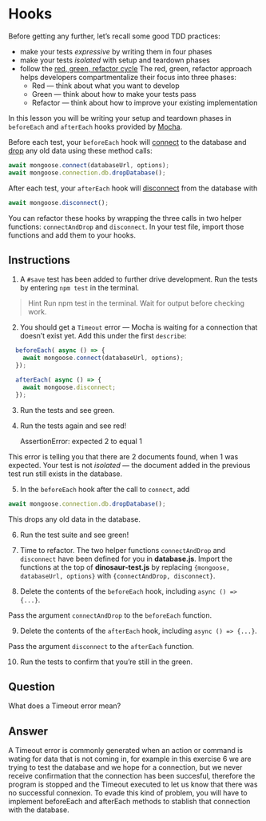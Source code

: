 # Hooks

Before getting any further, let’s recall some good TDD practices:
- make your tests *expressive* by writing them in four phases
- make your tests *isolated* with setup and teardown phases
- follow the [red, green, refactor cycle](https://content.codecademy.com/programs/tdd-js/articles/red-green-refactor-tdd.png)
    The red, green, refactor approach helps developers compartmentalize their focus into three phases:
    - Red — think about what you want to develop
    - Green — think about how to make your tests pass
    - Refactor — think about how to improve your existing implementation

In this lesson you will be writing your setup and teardown phases in ``beforeEach`` and ``afterEach`` hooks provided by [Mocha](https://mochajs.org/).

Before each test, your ``beforeEach`` hook will [connect](http://mongoosejs.com/docs/api.html#index_Mongoose-connect) to the database and [drop](https://docs.mongodb.com/manual/reference/method/db.dropDatabase/) any old data using these method calls:
```javascript
await mongoose.connect(databaseUrl, options);
await mongoose.connection.db.dropDatabase();
```

After each test, your ``afterEach`` hook will [disconnect](http://mongoosejs.com/docs/api.html#index_Mongoose-disconnect) from the database with
```javascript
await mongoose.disconnect();
```

You can refactor these hooks by wrapping the three calls in two helper functions: ``connectAndDrop`` and ``disconnect``. In your test file, import those functions and add them to your hooks.

## Instructions

1. A ``#save`` test has been added to further drive development. Run the tests by entering ``npm test`` in the terminal.

> Hint
> Run npm test in the terminal. Wait for output before checking work.

2. You should get a ``Timeout`` error — Mocha is waiting for a connection that doesn’t exist yet. Add this under the first ``describe``:
```javascript
  beforeEach( async () => {
    await mongoose.connect(databaseUrl, options);
  });

  afterEach( async () => {
    await mongoose.disconnect;
  });
```

3. Run the tests and see green.

4. Run the tests again and see red!

    AssertionError: expected 2 to equal 1

This error is telling you that there are 2 documents found, when 1 was expected. Your test is not *isolated* — the document added in the previous test run still exists in the database.

5. In the ``beforeEach`` hook after the call to ``connect``, add
```javascript
await mongoose.connection.db.dropDatabase();
```

This drops any old data in the database.

6. Run the test suite and see green!

7. Time to refactor. The two helper functions ``connectAndDrop`` and ``disconnect`` have been defined for you in **database.js**. Import the functions at the top of **dinosaur-test.js** by replacing ``{mongoose, databaseUrl, options}`` with ``{connectAndDrop, disconnect}``.

8. Delete the contents of the ``beforeEach`` hook, including ``async () => {...}``.

Pass the argument ``connectAndDrop`` to the ``beforeEach`` function.

9. Delete the contents of the ``afterEach`` hook, including ``async () => {...}``.

Pass the argument ``disconnect`` to the ``afterEach`` function.

10. Run the tests to confirm that you’re still in the green.

## Question

What does a Timeout error mean?

## Answer

A Timeout error is commonly generated when an action or command is wating for data that is not coming in, for example in this exercise 6 we are trying to test the database and we hope for a connection, but we never receive confirmation that the connection has been succesful, therefore the program is stopped and the Timeout executed to let us know that there was no successful connexion. To evade this kind of problem, you will have to implement beforeEach and afterEach methods to stablish that connection with the database.